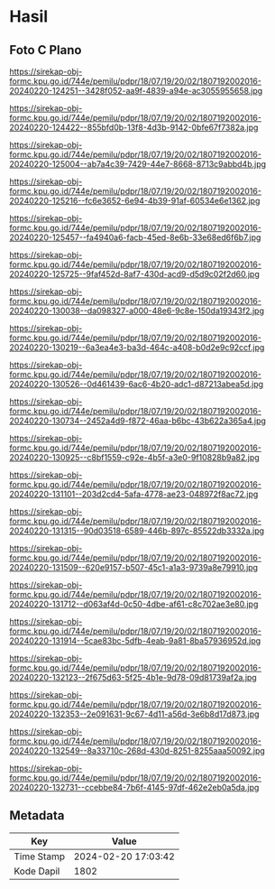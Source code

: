 # Hasil

## Foto C Plano

https://sirekap-obj-formc.kpu.go.id/744e/pemilu/pdpr/18/07/19/20/02/1807192002016-20240220-124251--3428f052-aa9f-4839-a94e-ac3055955658.jpg

https://sirekap-obj-formc.kpu.go.id/744e/pemilu/pdpr/18/07/19/20/02/1807192002016-20240220-124422--855bfd0b-13f8-4d3b-9142-0bfe67f7382a.jpg

https://sirekap-obj-formc.kpu.go.id/744e/pemilu/pdpr/18/07/19/20/02/1807192002016-20240220-125004--ab7a4c39-7429-44e7-8668-8713c9abbd4b.jpg

https://sirekap-obj-formc.kpu.go.id/744e/pemilu/pdpr/18/07/19/20/02/1807192002016-20240220-125216--fc6e3652-6e94-4b39-91af-60534e6e1362.jpg

https://sirekap-obj-formc.kpu.go.id/744e/pemilu/pdpr/18/07/19/20/02/1807192002016-20240220-125457--fa4940a6-facb-45ed-8e6b-33e68ed6f6b7.jpg

https://sirekap-obj-formc.kpu.go.id/744e/pemilu/pdpr/18/07/19/20/02/1807192002016-20240220-125725--9faf452d-8af7-430d-acd9-d5d9c02f2d60.jpg

https://sirekap-obj-formc.kpu.go.id/744e/pemilu/pdpr/18/07/19/20/02/1807192002016-20240220-130038--da098327-a000-48e6-9c8e-150da19343f2.jpg

https://sirekap-obj-formc.kpu.go.id/744e/pemilu/pdpr/18/07/19/20/02/1807192002016-20240220-130219--6a3ea4e3-ba3d-464c-a408-b0d2e9c92ccf.jpg

https://sirekap-obj-formc.kpu.go.id/744e/pemilu/pdpr/18/07/19/20/02/1807192002016-20240220-130526--0d461439-6ac6-4b20-adc1-d87213abea5d.jpg

https://sirekap-obj-formc.kpu.go.id/744e/pemilu/pdpr/18/07/19/20/02/1807192002016-20240220-130734--2452a4d9-f872-46aa-b6bc-43b622a365a4.jpg

https://sirekap-obj-formc.kpu.go.id/744e/pemilu/pdpr/18/07/19/20/02/1807192002016-20240220-130925--c8bf1559-c92e-4b5f-a3e0-9f10828b9a82.jpg

https://sirekap-obj-formc.kpu.go.id/744e/pemilu/pdpr/18/07/19/20/02/1807192002016-20240220-131101--203d2cd4-5afa-4778-ae23-048972f8ac72.jpg

https://sirekap-obj-formc.kpu.go.id/744e/pemilu/pdpr/18/07/19/20/02/1807192002016-20240220-131315--90d03518-6589-446b-897c-85522db3332a.jpg

https://sirekap-obj-formc.kpu.go.id/744e/pemilu/pdpr/18/07/19/20/02/1807192002016-20240220-131509--620e9157-b507-45c1-a1a3-9739a8e79910.jpg

https://sirekap-obj-formc.kpu.go.id/744e/pemilu/pdpr/18/07/19/20/02/1807192002016-20240220-131712--d063af4d-0c50-4dbe-af61-c8c702ae3e80.jpg

https://sirekap-obj-formc.kpu.go.id/744e/pemilu/pdpr/18/07/19/20/02/1807192002016-20240220-131914--5cae83bc-5dfb-4eab-9a81-8ba57936952d.jpg

https://sirekap-obj-formc.kpu.go.id/744e/pemilu/pdpr/18/07/19/20/02/1807192002016-20240220-132123--2f675d63-5f25-4b1e-9d78-09d81739af2a.jpg

https://sirekap-obj-formc.kpu.go.id/744e/pemilu/pdpr/18/07/19/20/02/1807192002016-20240220-132353--2e091631-9c67-4d11-a56d-3e6b8d17d873.jpg

https://sirekap-obj-formc.kpu.go.id/744e/pemilu/pdpr/18/07/19/20/02/1807192002016-20240220-132549--8a33710c-268d-430d-8251-8255aaa50092.jpg

https://sirekap-obj-formc.kpu.go.id/744e/pemilu/pdpr/18/07/19/20/02/1807192002016-20240220-132731--ccebbe84-7b6f-4145-97df-462e2eb0a5da.jpg


## Metadata

| Key        | Value               |
| ---------- | ------------------- |
| Time Stamp | 2024-02-20 17:03:42 |
| Kode Dapil | 1802                |



